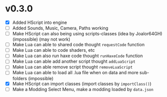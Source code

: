 # v0.3.0
* [X] Added HScript into engine
* [ ] Added Sounds, Music, Camera, Paths working
* [ ] Make HScript can also being using scripts-classes (idea by Joalor64GH) (impossible) (may not work)
* [ ] Make Lua can able to shared code thought `requestCode` function
* [ ] Make Lua can able to code shaders, etc
* [ ] Make Lua can also run haxe code thought `runHaxeCode` function
* [ ] Make Lua can able add another script thought `addLuaScript`
* [ ] Make Lua can able remove script thought `removeLuaScript`
* [ ] Make Lua can able to load all .lua file when on data and more sub-folders (impossible)
* [X] Make HScript can import classes (import classes by `importClass()`)
* [ ] Make a Modding Select Menu, make a modding loaded by `data.json`